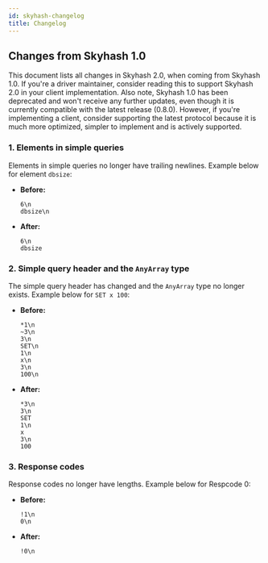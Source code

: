 ```yaml
---
id: skyhash-changelog
title: Changelog
---
```


## Changes from Skyhash 1.0

This document lists all changes in Skyhash 2.0, when coming from Skyhash 1.0. If you're a driver
maintainer, consider reading this to support Skyhash 2.0 in your client implementation. Also note,
Skyhash 1.0 has been deprecated and won't receive any further updates, even though it is currently
compatible with the latest release (0.8.0). However, if you're implementing a client, consider supporting
the latest protocol because it is much more optimized, simpler to implement and is actively supported.

### 1. Elements in simple queries

Elements in simple queries no longer have trailing newlines. Example below for element `dbsize`:

- **Before:**
  ```
  6\n
  dbsize\n
  ```
- **After:**
  ```
  6\n
  dbsize
  ```

### 2. Simple query header and the `AnyArray` type

The simple query header has changed and the `AnyArray` type no longer exists. Example below for
`SET x 100`:

- **Before:**
  ```
  *1\n
  ~3\n
  3\n
  SET\n
  1\n
  x\n
  3\n
  100\n
  ```
- **After:**
  ```
  *3\n
  3\n
  SET
  1\n
  x
  3\n
  100
  ```

### 3. Response codes

Response codes no longer have lengths. Example below for Respcode 0:

- **Before:**
  ```
  !1\n
  0\n
  ```
- **After:**
  ```
  !0\n
  ```
